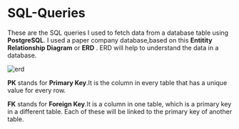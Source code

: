 # SQL-Queries

These are the SQL queries I used to fetch data from a database table using **PostgreSQL**. I used a paper company database,based on this **Entitity Relationship Diagram** or **ERD** . ERD will help to understand the data in a database.
 
 ![erd](https://user-images.githubusercontent.com/55825766/76372749-9edfc580-62fb-11ea-9e42-cc809ac98a4e.png)

**PK** stands for **Primary Key**.It is the column in every table that has a unique value for every row.

**FK** stands for **Foreign Key**.It is a column in one table, which is a primary key in a different table. Each of these will be linked to the primary key of another table.
